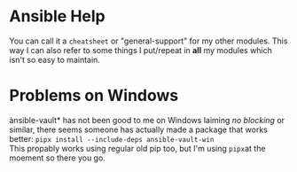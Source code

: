Ansible Help
============
You can call it a `cheatsheet` or "general-support" for my other modules. This way I can also refer to some things I put/repeat in **all** my modules which isn't so easy to maintain.

# Problems on Windows
ànsible-vault* has not been good to me on Windows laiming *no blocking* or similar, there seems someone has actually made a package that works better:
`pipx install --include-deps ansible-vault-win`  
This propably works using regular old pip too, but I'm using `pipx`at the moement so there you go.